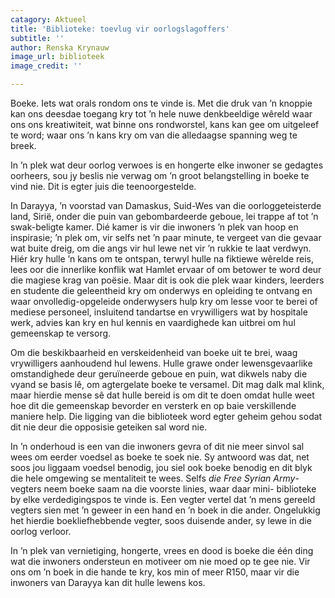 ```yaml
---
catagory: Aktueel
title: 'Biblioteke: toevlug vir oorlogslagoffers'
subtitle: ''
author: Renska Krynauw
image_url: biblioteek
image_credit: ''

---
```

Boeke. Iets wat orals rondom ons te vinde is. Met die druk van ’n knoppie kan ons deesdae toegang kry tot ’n hele nuwe denkbeeldige wêreld waar ons ons kreatiwiteit, wat binne ons rondworstel, kans kan gee om uitgeleef te word; waar ons ’n kans kry om van die alledaagse spanning weg te breek.

In ’n plek wat deur oorlog verwoes is en hongerte elke inwoner se gedagtes oorheers, sou jy beslis nie verwag om ’n groot belangstelling in boeke te vind nie. Dit is egter juis die teenoorgestelde.

In Darayya, ’n voorstad van Damaskus, Suid-Wes van die oorloggeteisterde land, Sirië, onder die puin van gebombardeerde geboue, lei trappe af tot ’n swak-beligte kamer. Dié kamer is vir die inwoners ’n plek van hoop en inspirasie; ’n plek om, vir selfs net ’n paar minute, te vergeet van die gevaar wat buite dreig, om die angs vir hul lewe net vir ’n rukkie te laat verdwyn. Hiér kry hulle ’n kans om te ontspan, terwyl hulle na fiktiewe wêrelde reis, lees oor die innerlike konflik wat Hamlet ervaar of om betower te word deur die magiese krag van poësie. Maar dit is ook die plek waar kinders, leerders en studente die geleentheid kry om onderwys en opleiding te ontvang en waar onvolledig-opgeleide onderwysers hulp kry om lesse voor te berei of mediese personeel, insluitend tandartse en vrywilligers wat by hospitale werk, advies kan kry en hul kennis en vaardighede kan uitbrei om hul gemeenskap te versorg.

Om die beskikbaarheid en verskeidenheid van boeke uit te brei, waag vrywilligers aanhoudend hul lewens. Hulle grawe onder lewensgevaarlike omstandighede deur geruïneerde geboue en puin, wat dikwels naby die vyand se basis lê, om agtergelate boeke te versamel. Dit mag dalk mal klink, maar hierdie mense sê dat hulle bereid is om dit te doen omdat hulle weet hoe dit die gemeenskap bevorder en versterk en op baie verskillende maniere help. Die ligging van die biblioteek word egter geheim gehou sodat dit nie deur die opposisie geteiken sal word nie.

In ’n onderhoud is een van die inwoners gevra of dit nie meer sinvol sal wees om eerder voedsel as boeke te soek nie. Sy antwoord was dat, net soos jou liggaam voedsel benodig, jou siel ook boeke benodig en dit blyk die hele omgewing se mentaliteit te wees. Selfs _die Free Syrian Army_-vegters neem boeke saam na die voorste linies, waar daar mini- biblioteke by elke verdedigingspos te vinde is. Een vegter vertel dat ’n mens gereeld vegters sien met ’n geweer in een hand en ’n boek in die ander. Ongelukkig het hierdie boekliefhebbende vegter, soos duisende ander, sy lewe in die oorlog verloor.

In ’n plek van vernietiging, hongerte, vrees en dood is boeke die één ding wat die inwoners ondersteun en motiveer om nie moed op te gee nie. Vir ons om ’n boek in die hande te kry, kos min of meer R150, maar vir die inwoners van Darayya kan dit hulle lewens kos.